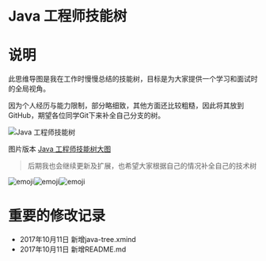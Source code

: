 Java 工程师技能树
===============

# 说明

此思维导图是我在工作时慢慢总结的技能树，目标是为大家提供一个学习和面试时的全局视角。

因为个人经历与能力限制，部分略细致，其他方面还比较粗糙，因此将其放到GitHub，期望各位同学Git下来补全自己分支的树。

![Java 工程师技能树](https://github.com/yandongquan/java-skill-tree/blob/master/java-tree.png?raw=true "Java 工程师技能树")

图片版本 [Java 工程师技能树大图](https://github.com/yandongquan/java-skill-tree/blob/master/java-tree.png?raw=true "Java 工程师技能树大图")

> 后期我也会继续更新及扩展，也希望大家根据自己的情况补全自己的技术树

![emoji](https://assets-cdn.github.com/images/icons/emoji/unicode/1f495.png "emoji")![emoji](https://assets-cdn.github.com/images/icons/emoji/unicode/1f495.png "emoji")![emoji](https://assets-cdn.github.com/images/icons/emoji/unicode/1f495.png "emoji")

# 重要的修改记录

- 2017年10月11日 新增java-tree.xmind
- 2017年10月11日 新增README.md


